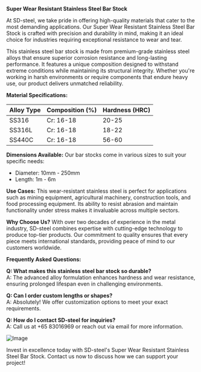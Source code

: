 **Super Wear Resistant Stainless Steel Bar Stock**

At SD-steel, we take pride in offering high-quality materials that cater to the most demanding applications. Our Super Wear Resistant Stainless Steel Bar Stock is crafted with precision and durability in mind, making it an ideal choice for industries requiring exceptional resistance to wear and tear.

This stainless steel bar stock is made from premium-grade stainless steel alloys that ensure superior corrosion resistance and long-lasting performance. It features a unique composition designed to withstand extreme conditions while maintaining its structural integrity. Whether you're working in harsh environments or require components that endure heavy use, our product delivers unmatched reliability.

**Material Specifications:**

| Alloy Type | Composition (%) | Hardness (HRC) |
|------------|------------------|----------------|
| SS316      | Cr: 16-18       | 20-25          |
| SS316L     | Cr: 16-18       | 18-22          |
| SS440C     | Cr: 16-18       | 56-60          |

**Dimensions Available:**
Our bar stocks come in various sizes to suit your specific needs:
- Diameter: 10mm - 250mm
- Length: 1m - 6m

**Use Cases:**
This wear-resistant stainless steel is perfect for applications such as mining equipment, agricultural machinery, construction tools, and food processing equipment. Its ability to resist abrasion and maintain functionality under stress makes it invaluable across multiple sectors.

**Why Choose Us?**
With over two decades of experience in the metal industry, SD-steel combines expertise with cutting-edge technology to produce top-tier products. Our commitment to quality ensures that every piece meets international standards, providing peace of mind to our customers worldwide.

**Frequently Asked Questions:**

**Q: What makes this stainless steel bar stock so durable?**  
A: The advanced alloy formulation enhances hardness and wear resistance, ensuring prolonged lifespan even in challenging environments.

**Q: Can I order custom lengths or shapes?**  
A: Absolutely! We offer customization options to meet your exact requirements.

**Q: How do I contact SD-steel for inquiries?**  
A: Call us at +65 83016969 or reach out via email for more information.

![Image](https://github.com/user-attachments/assets/2567258e-e124-4816-932d-1809bd27ef0b)

Invest in excellence today with SD-steel's Super Wear Resistant Stainless Steel Bar Stock. Contact us now to discuss how we can support your project!